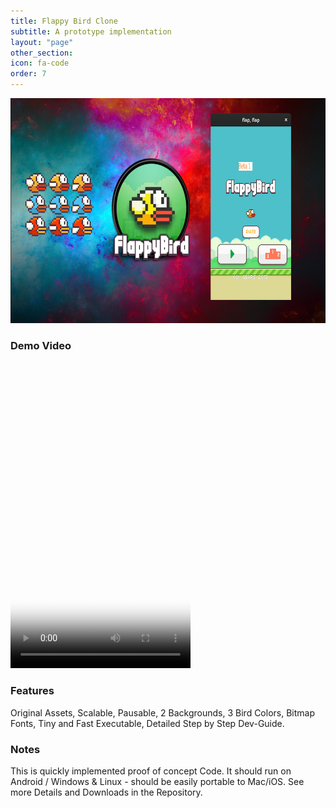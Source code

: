 ```yaml
---
title: Flappy Bird Clone
subtitle: A prototype implementation
layout: "page"
other_section:
icon: fa-code
order: 7
---
```

<a href="assets/images/Flappy_Teaser.jpg"><img src="assets/images/Flappy_Teaser.jpg" style="width:640px; height:360px" title="Flappy Bird Clone Teaser" alt="Flappy Bird Clone"></a>


### Demo Video
<video src="assets/vids/Flappy Promo.mp4" poster="assets/ss/Flappy Promo.jpg" width="288" height="490" controls preload></video>
### Features
Original Assets, Scalable, Pausable, 2 Backgrounds, 3 Bird Colors, Bitmap Fonts, Tiny and Fast Executable, Detailed Step by Step Dev-Guide.

### Notes
This is quickly implemented proof of concept Code. It should run on Android / Windows & Linux - should be easily portable to Mac/iOS. See more Details and Downloads in the Repository.